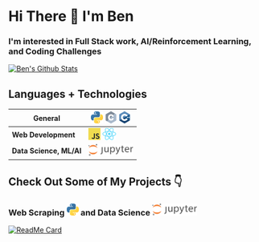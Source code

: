 # Hi There 👋 I'm Ben
### I'm interested in Full Stack work, AI/Reinforcement Learning, and Coding Challenges


[![Ben's Github Stats](https://github-readme-stats.vercel.app/api?username=xiaoyu-ben-wang)](https://github.com/anuraghazra/github-readme-stats)

## Languages + Technologies
| **General**             | ![Python](assets/python_24x24.png) ![C](assets/c_24x24.png) ![C++](assets/cpp_24x24.png)                      |
| ----------------------- | ------------------------------------------------------------------------------------------------------------- |
| **Web Development**     | ![JavaScript](assets/javascript_24x24.png) <img alt="ReactJS, React Native" src="assets/react.svg" height=24> |
| **Data Science, ML/AI** | <img alt="Jupyter" src="assets/jupyter.svg" height=24>                                                        |

## Check Out Some of My Projects 👇
### Web Scraping ![Python](assets/python_24x24.png) and Data Science <img alt="Jupyter" src="assets/jupyter.svg" height=24>

[![ReadMe Card](https://github-readme-stats.vercel.app/api/pin/?username=xiaoyu-ben-wang&repo=covid-ahs-project)](https://github.com/anuraghazra/github-readme-stats)

<!--
**Xiaoyu-Ben-Wang/Xiaoyu-Ben-Wang** is a ✨ _special_ ✨ repository because its `README.md` (this file) appears on your GitHub profile.

Here are some ideas to get you started:

- 🔭 I’m currently working on ...
- 🌱 I’m currently learning ...
- 👯 I’m looking to collaborate on ...
- 🤔 I’m looking for help with ...
- 💬 Ask me about ...
- 📫 How to reach me: ...
- 😄 Pronouns: ...
- ⚡ Fun fact: ...
-->
